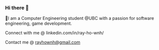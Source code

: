### Hi there 👋

<!--
**Raywnh/raywnh** is a ✨ _special_ ✨ repository because its `README.md` (this file) appears on your GitHub profile.

Here are some ideas to get you started:

- 🔭 I’m currently working on ...
- 🌱 I’m currently learning ...
- 👯 I’m looking to collaborate on ...
- 🤔 I’m looking for help with ...
- 💬 Ask me about ...
- 📫 How to reach me: ...
- 😄 Pronouns: ...
- ⚡ Fun fact: ...
-->

📕I am a Computer Engineering student @UBC with a passion for software engineering, game development.

Connect with me @ linkedin.com/in/ray-ho-wnh/

Contact me @ rayhownh@gmail.com
